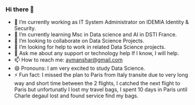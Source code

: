 ### Hi there 👋

<!--
**aymanshar/aymanshar** is a ✨ _special_ ✨ repository because its `README.md` (this file) appears on your GitHub profile.

Here are some ideas to get you started:
-->
- 🔭 I’m currently working as IT System Administrator on IDEMIA Identity & Security.
- 🌱 I’m currently learning Msc in Data science and AI in DSTI France.
- 👯 I’m looking to collaborate on Data Science Projects.
- 🤔 I’m looking for help to work in related Data Science projects.
- 💬 Ask me about any support or technology help If I know, I will help.
- 📫 How to reach me: aymanshar@gmail.com
- 😄 Pronouns: I am very excited to study Data Science.
- ⚡ Fun fact: I missed the plan to Paris from Italy transite due to very long way and short time between the 2 flights, I catched the next flight to Paris but unfortunatly I lost my travel bags, I spent 10 days in Paris until Charle degaul lost and found service find my bags.
